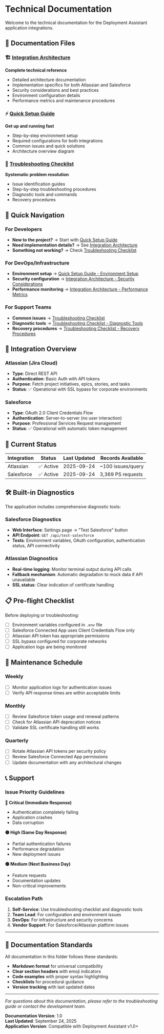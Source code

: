 # Technical Documentation

Welcome to the technical documentation for the Deployment Assistant application integrations.

## 📁 Documentation Files

### 🏗️ [Integration Architecture](./Integration-Architecture.md)
**Complete technical reference**
- Detailed architecture documentation
- Implementation specifics for both Atlassian and Salesforce
- Security considerations and best practices
- Environment configuration details
- Performance metrics and maintenance procedures

### ⚡ [Quick Setup Guide](./Quick-Setup-Guide.md)
**Get up and running fast**
- Step-by-step environment setup
- Required configurations for both integrations
- Common issues and quick solutions
- Architecture overview diagram

### 🔧 [Troubleshooting Checklist](./Troubleshooting-Checklist.md)
**Systematic problem resolution**
- Issue identification guides
- Step-by-step troubleshooting procedures
- Diagnostic tools and commands
- Recovery procedures

## 🎯 Quick Navigation

### For Developers
- **New to the project?** → Start with [Quick Setup Guide](./Quick-Setup-Guide.md)
- **Need implementation details?** → See [Integration Architecture](./Integration-Architecture.md)
- **Something not working?** → Check [Troubleshooting Checklist](./Troubleshooting-Checklist.md)

### For DevOps/Infrastructure
- **Environment setup** → [Quick Setup Guide - Environment Setup](./Quick-Setup-Guide.md#environment-setup)
- **Security configuration** → [Integration Architecture - Security Considerations](./Integration-Architecture.md#security-considerations)
- **Performance monitoring** → [Integration Architecture - Performance Metrics](./Integration-Architecture.md#performance-metrics)

### For Support Teams
- **Common issues** → [Troubleshooting Checklist](./Troubleshooting-Checklist.md)
- **Diagnostic tools** → [Troubleshooting Checklist - Diagnostic Tools](./Troubleshooting-Checklist.md#diagnostic-tools)
- **Recovery procedures** → [Troubleshooting Checklist - Recovery Procedures](./Troubleshooting-Checklist.md#recovery-procedures)

## 🔗 Integration Overview

### Atlassian (Jira Cloud)
- **Type**: Direct REST API
- **Authentication**: Basic Auth with API tokens
- **Purpose**: Fetch project initiatives, epics, stories, and tasks
- **Status**: ✅ Operational with SSL bypass for corporate environments

### Salesforce
- **Type**: OAuth 2.0 Client Credentials Flow
- **Authentication**: Server-to-server (no user interaction)
- **Purpose**: Professional Services Request management
- **Status**: ✅ Operational with automatic token management

## 🚀 Current Status

| Integration | Status | Last Updated | Records Available |
|-------------|--------|--------------|-------------------|
| Atlassian   | ✅ Active | 2025-09-24 | ~100 issues/query |
| Salesforce  | ✅ Active | 2025-09-24 | 3,369 PS requests |

## 🛠️ Built-in Diagnostics

The application includes comprehensive diagnostic tools:

### Salesforce Diagnostics
- **Web Interface**: Settings page → "Test Salesforce" button
- **API Endpoint**: `GET /api/test-salesforce`
- **Tests**: Environment variables, OAuth configuration, authentication status, API connectivity

### Atlassian Diagnostics
- **Real-time logging**: Monitor terminal output during API calls
- **Fallback mechanism**: Automatic degradation to mock data if API unavailable
- **SSL status**: Clear indication of certificate handling

## 📋 Pre-flight Checklist

Before deploying or troubleshooting:

- [ ] Environment variables configured in `.env` file
- [ ] Salesforce Connected App uses Client Credentials Flow only
- [ ] Atlassian API token has appropriate permissions
- [ ] SSL bypass configured for corporate networks
- [ ] Application logs are being monitored

## 🔄 Maintenance Schedule

### Weekly
- [ ] Monitor application logs for authentication issues
- [ ] Verify API response times are within acceptable limits

### Monthly  
- [ ] Review Salesforce token usage and renewal patterns
- [ ] Check for Atlassian API deprecation notices
- [ ] Validate SSL certificate handling still works

### Quarterly
- [ ] Rotate Atlassian API tokens per security policy
- [ ] Review Salesforce Connected App permissions
- [ ] Update documentation with any architectural changes

## 📞 Support

### Issue Priority Guidelines

**🔴 Critical (Immediate Response)**
- Authentication completely failing
- Application crashes
- Data corruption

**🟡 High (Same Day Response)**
- Partial authentication failures
- Performance degradation
- New deployment issues

**🟢 Medium (Next Business Day)**
- Feature requests
- Documentation updates
- Non-critical improvements

### Escalation Path
1. **Self-Service**: Use troubleshooting checklist and diagnostic tools
2. **Team Lead**: For configuration and environment issues
3. **DevOps**: For infrastructure and security concerns
4. **Vendor Support**: For Salesforce/Atlassian platform issues

---

## 📝 Documentation Standards

All documentation in this folder follows these standards:
- **Markdown format** for universal compatibility
- **Clear section headers** with emoji indicators
- **Code examples** with proper syntax highlighting
- **Checklists** for procedural guidance
- **Version tracking** with last updated dates

---

*For questions about this documentation, please refer to the troubleshooting guide or contact the development team.*

**Documentation Version**: 1.0  
**Last Updated**: September 24, 2025  
**Application Version**: Compatible with Deployment Assistant v1.0+
